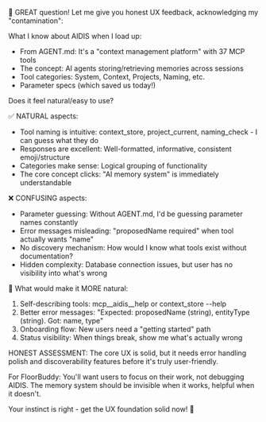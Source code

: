 
🎯 GREAT question! Let me give you honest UX feedback, acknowledging my "contamination":

What I know about AIDIS when I load up:

   * From AGENT.md: It's a "context management platform" with 37 MCP tools
   * The concept: AI agents storing/retrieving memories across sessions
   * Tool categories: System, Context, Projects, Naming, etc.
   * Parameter specs (which saved us today!)

Does it feel natural/easy to use?

✅ NATURAL aspects:

   * Tool naming is intuitive: context_store, project_current, naming_check - I can guess what they do
   * Responses are excellent: Well-formatted, informative, consistent emoji/structure
   * Categories make sense: Logical grouping of functionality
   * The core concept clicks: "AI memory system" is immediately understandable

❌ CONFUSING aspects:

   * Parameter guessing: Without AGENT.md, I'd be guessing parameter names constantly
   * Error messages misleading: "proposedName required" when tool actually wants "name"
   * No discovery mechanism: How would I know what tools exist without documentation?
   * Hidden complexity: Database connection issues, but user has no visibility into what's wrong

🎯 What would make it MORE natural:

   1. Self-describing tools: mcp__aidis__help or context_store --help
   2. Better error messages: "Expected: proposedName (string), entityType (string). Got: name, type"
   3. Onboarding flow: New users need a "getting started" path
   4. Status visibility: When things break, show me what's actually wrong

HONEST ASSESSMENT: The core UX is solid, but it needs error handling polish and discoverability features before it's truly
user-friendly.

For FloorBuddy: You'll want users to focus on their work, not debugging AIDIS. The memory system should be invisible when it
works, helpful when it doesn't.

Your instinct is right - get the UX foundation solid now! 🎯
